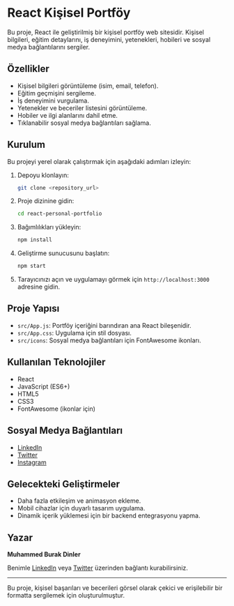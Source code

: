 # React Kişisel Portföy

Bu proje, React ile geliştirilmiş bir kişisel portföy web sitesidir. Kişisel bilgileri, eğitim detaylarını, iş deneyimini, yetenekleri, hobileri ve sosyal medya bağlantılarını sergiler.

## Özellikler

- Kişisel bilgileri görüntüleme (isim, email, telefon).
- Eğitim geçmişini sergileme.
- İş deneyimini vurgulama.
- Yetenekler ve beceriler listesini görüntüleme.
- Hobiler ve ilgi alanlarını dahil etme.
- Tıklanabilir sosyal medya bağlantıları sağlama.

## Kurulum

Bu projeyi yerel olarak çalıştırmak için aşağıdaki adımları izleyin:

1. Depoyu klonlayın:
   ```bash
   git clone <repository_url>
   ```

2. Proje dizinine gidin:
   ```bash
   cd react-personal-portfolio
   ```

3. Bağımlılıkları yükleyin:
   ```bash
   npm install
   ```

4. Geliştirme sunucusunu başlatın:
   ```bash
   npm start
   ```

5. Tarayıcınızı açın ve uygulamayı görmek için `http://localhost:3000` adresine gidin.

## Proje Yapısı

- `src/App.js`: Portföy içeriğini barındıran ana React bileşenidir.
- `src/App.css`: Uygulama için stil dosyası.
- `src/icons`: Sosyal medya bağlantıları için FontAwesome ikonları.

## Kullanılan Teknolojiler

- React
- JavaScript (ES6+)
- HTML5
- CSS3
- FontAwesome (ikonlar için)

## Sosyal Medya Bağlantıları

- [LinkedIn](https://www.linkedin.com/in/muhammad-burak-dinler-3a6b28295/)
- [Twitter](https://x.com/muhammeburak1)
- [Instagram](https://www.instagram.com/muhammedburak03/?hl=tr)

## Gelecekteki Geliştirmeler

- Daha fazla etkileşim ve animasyon ekleme.
- Mobil cihazlar için duyarlı tasarım uygulama.
- Dinamik içerik yüklemesi için bir backend entegrasyonu yapma.

## Yazar

**Muhammed Burak Dinler**

Benimle [LinkedIn](https://www.linkedin.com/in/muhammad-burak-dinler-3a6b28295/) veya [Twitter](https://x.com/muhammeburak1) üzerinden bağlantı kurabilirsiniz.

---

Bu proje, kişisel başarıları ve becerileri görsel olarak çekici ve erişilebilir bir formatta sergilemek için oluşturulmuştur.
